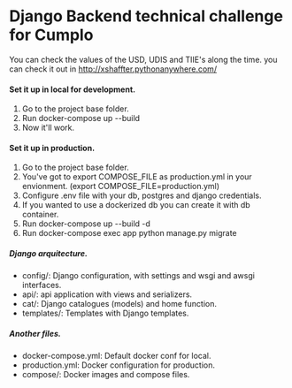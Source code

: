# Django Backend technical challenge for Cumplo

You can check the values of the USD, UDIS and TIIE's along the time. 
you can check it out in http://xshaffter.pythonanywhere.com/

#### Set it up in local for development.
1. Go to the project base folder.
2. Run docker-compose up --build
3. Now it'll work.

#### Set it up in production.
1. Go to the project base folder.
2. You've got to export COMPOSE_FILE as production.yml 
 in your envionment. (export COMPOSE_FILE=production.yml)
3. Configure .env file with your db, postgres and django credentials.
4. If you wanted to use a dockerized db you can create it with
 db container.
5. Run docker-compose up --build -d
6. Run docker-compose exec app python manage.py migrate

##### Django arquitecture.
- config/: Django configuration, with settings and wsgi and awsgi interfaces.
- api/: api application with views and serializers.
- cat/: Django catalogues (models) and home function.
- templates/: Templates with Django templates.

##### Another files.
- docker-compose.yml: Default docker conf for local.
- production.yml: Docker configuration for production.
- compose/: Docker images and compose files.

